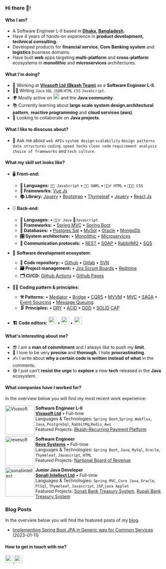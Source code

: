 ### Hi there 👋!

#### Who I am?
- A Software Engineer L-II based in **[Dhaka](https://en.wikipedia.org/wiki/Dhaka), [Bangladesh](https://en.wikipedia.org/wiki/Bangladesh).** 
- Have 4 years of hands-on experience in **product development, technical consulting.**
- Developed products for **financial service**, **Core Banking system** and **logistics** business domains.
- Have built **web** apps targeting **multi-platform** and **cross-platform** ecosystems in **monolithic** and **microservices** architectures.

#### What I'm doing?
- 🏢 Working at **[Vivasoft Ltd (Bkash Team)](https://www.vivasoftltd.com/)** as a **Software Engineer L-II**.
- 👨‍💻 Writing `Java` `SQL` `JSON` `HTML` `CSS` `JavaScript`.
- 🌍 Mostly active on <a href="https://www.linkedin.com/in/ujjal-kundu-2a3b85134/"><img src="https://cdn-icons-png.flaticon.com/512/174/174857.png" height=20></a> and the **Java community**.
- 📚 Currently learning about **large scale system design**,**architectural pattern**, **reactive programming** and **cloud services (aws)**.
- 👯 Looking to collaborate on **Java projects**.


#### What I like to disscuss about? 
- 💬 Ask me about `web APIs` `system design` `scalability` `design patterns` `data structures` `coding speed hacks` `clean code` `requirement analysis` `choice of frameworks` and `tech culture`.

#### What my skill set looks like?
- 🖥 **Front-end:** 
  - **📜 Languages:**  `👨‍🔧 JavaScript` • `👨‍🏭 XAML` • `🧚🏻‍♂️ HTML` • `👨🏻‍🎨 CSS`
  - **🔬 Frameworks:**   [Vue Js](https://vuejs.org/) 
  - **:books: Library:**   [Jquery](https://vuejs.org/) • [Bootstrap](https://getbootstrap.com/) • [Thymeleaf](https://www.thymeleaf.org/) • [Jquery](https://jquery.com/) • [React Js](https://react.dev/) 
    
- 🗄️ **Back-end:**
  - **📜 Languages:** • `🧙🏻‍♂️ Java` :leafy_green:`Javascript`
  - **🔭 Frameworks:** • [Spring MVC](https://dotnet.microsoft.com/en-us/apps/aspnet/apis) • [Spring Boot](https://dotnet.microsoft.com/en-us/apps/aspnet/apis)
  - **💾 Databases:** • [Postgres Sql](https://www.microsoft.com/en-us/sql-server/sql-server-2019) • [MySql](https://www.mongodb.com/) • [Oracle](https://www.litedb.org/) • [MongoDb](https://www.sqlite.org/index.html)
  - **🎛 System architecture:** • [Monolithic](https://microservices.io/patterns/monolithic.html) • [Microservices](https://microservices.io/patterns/microservices.html)
  - **🔌 Communication protocols:** • [REST](https://docs.microsoft.com/en-us/azure/architecture/best-practices/api-design) • [SOAP](https://dotnet.microsoft.com/en-us/apps/aspnet/signalr) • [RabbitMQ](https://www.rabbitmq.com/) • [SQS](https://www.techtarget.com/searchnetworking/definition/TCP-IP)
- 🎡 **Software development ecosystem:**
  - **📁 Code repository:** • [Github](https://git-scm.com/) • [Gitlab](https://bitbucket.org/product) • [SVN](https://bitbucket.org/product)
  - **🗃 Project management:** • [Jira Scrum Boards](https://www.atlassian.com/software/jira/features/scrum-boards) • [Redmine](https://azure.microsoft.com/en-us/services/devops/boards/)
  - **🗂 CI/CD:**  [Github Actions](https://github.com/features/actions) • [Github Pages](https://pages.github.com/)
- 🧙‍♂️ **Coding pattern & principles:**
  - **⚒ Patterns:**  • [Mediator](https://en.wikipedia.org/wiki/Mediator_pattern) • [Bridge](https://en.wikipedia.org/wiki/Bridge_pattern) • [CQRS](https://en.wikipedia.org/wiki/Command%E2%80%93query_separation#Command_Query_Responsibility_Separation) • [MVVM](https://en.wikipedia.org/wiki/Model%E2%80%93view%E2%80%93viewmodel) • [MVC](https://en.wikipedia.org/wiki/Model%E2%80%93view%E2%80%93controller) • [SAGA](https://microservices.io/patterns/data/saga.html) • [Event Sourcing](https://microservices.io/patterns/data/event-sourcing.html) • [Message Queuing](https://www.cloudamqp.com/blog/what-is-message-queuing.html)
  - **🗜 Principles:** • [DRY](https://en.wikipedia.org/wiki/Don%27t_repeat_yourself#:~:text=%22Don%27t%20repeat%20yourself%22,data%20normalization%20to%20avoid%20redundancy.) • [ACID](https://en.wikipedia.org/wiki/ACID) • [DDD](https://en.wikipedia.org/wiki/Domain-driven_design) • [SOLID](https://www.digitalocean.com/community/conceptual_articles/s-o-l-i-d-the-first-five-principles-of-object-oriented-design) [CAP](https://en.wikipedia.org/wiki/Domain-driven_design)
  
- **🏗️ Code editors:**
<a href="https://www.jetbrains.com/idea/"><img src="https://www.jetbrains.com/idea/img/idea-edu.svg" height=25></a> • <a href="https://code.visualstudio.com/"><img src="https://seeklogo.com/images/V/visual-studio-code-logo-449D71944F-seeklogo.com.png" height=25></a> • <a href="https://notepad-plus-plus.org/"><img src="https://notepad-plus-plus.org/images/logo.svg" height=25></a>
  
#### What's interesting about me?  
  - 😎 I am a **man of commitment** and I always like to push my  **limit**.
  - 🧐 I love to be very **precise** and **thorough**. I hate **procrastinating**.
  - ✍️ I write about **why a certain code is written instead of what** in the comments.
  - 😅 I just can't **resist the urge** to **explore** a new **tech** released in the **Java** ecosystem.

<!--Github Stats
<p float="left">
</p>
-->

#### What companies have I worked for?
In the overview below you will find my most recent work experience:

[<img align="left" height="94px" width="94px" alt="Vivasoft" src="https://media.licdn.com/dms/image/C4D0BAQEYJrR1iLUyOg/company-logo_200_200/0/1655447112250?e=1687392000&v=beta&t=SdnP6yIdgluzBvQnJlD9vRr8LtHJEml3eR3O3QCKCKc"/>](https://www.vivasoftltd.com/)

**Software Engineer L-II** \
[**Vivasoft Ltd**](https://www.kpn.com/) • Full-time \
Languages & Technologies: `Spring Boot`,`Spring Webflux`, `Java`, `PostgreSql`, `RabbitMq`,`Redis`, `Aws` \
Featured Projects: [Bkash-Recurring Payment Platform]()
<br/>

[<img align="left" height="94px" width="94px" alt="revesoft" src="https://www.revegroup.com/wp-content/uploads/2017/01/rs-logo.jpg"/>](https://www.revesoft.com/)

**Software Engineer** \
[**Reve Systems**](https://www.revesoft.com/) • Full-time \
Languages & Technologies: `Spring Boot`, `Java`, `MySql`, `Oracle`, `Thymeleaf`, `Javascript`, `HTML` \
Featured Projects: [Nartional Board of Revenue]()
<br/>

[<img align="left" height="94px" width="94px" alt="sonaliintellect" src="https://www.sonaliintellect.com/asset/img/logo-spftl.jpg"/>](https://www.sonaliintellect.com/)

**Junior Java Developer** \
[**Sonali Intellect Ltd**](https://warpnet.nl/) • Full-time \
Languages & Technologies: `Spring MVC`, `Core Java`, `Oracle`, `PlSql`, `Thymeleaf`, `Javascript`, `JSP`,`java Applet` \
Featured Projects: [Sonali Bank Treasury System](), [Rupali Bank Treasury System]()
<br/>


### Blog Posts
In the overview below you will find the featured posts of my [blog](https://ujjal-kundu.hashnode.dev/).

<!-- BLOG_START -->
- [Implementing Spring Boot JPA in Generic way for Common Services](https://ujjal-kundu.hashnode.dev/implementing-spring-boot-jpa-in-generic-way-for-common-services) (2023-01-11)
<!-- BLOG_END -->


<!--
#### What are my recent highlights?
-->

#### How to get in touch with me?
<p left="center"> 
<a href="https://www.linkedin.com/in/ujjal-kundu-2a3b85134/">
  <img src="https://img.shields.io/badge/linkedin-%230077B5.svg?&style=for-the-badge&logo=linkedin&logoColor=white" height=25>
</a> 
<a href="https://www.facebook.com/profile.php?id=100004637221498">
  <img src="https://img.shields.io/badge/Facebook-1877F2?style=for-the-badge&logo=facebook&logoColor=white" height=25>
</a>
</p>
